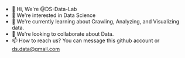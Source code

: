 - 👋 Hi, We're @DS-Data-Lab
- 👀 We're interested in Data Science
- 🌱 We're currently learning about Crawling, Analyzing, and Visualizing data.
- 💞️ We're looking to collaborate about Data.
- 📫 How to reach us? You can message this github account or ds.data@gmail.com
<!---
DS-Data-Lab/DS-Data-Lab is a ✨ special ✨ repository because its `README.md` (this file) appears on your GitHub profile.
You can click the Preview link to take a look at your changes.
--->
